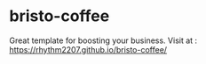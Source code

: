 # bristo-coffee
Great template for boosting your business.
Visit at : https://rhythm2207.github.io/bristo-coffee/
